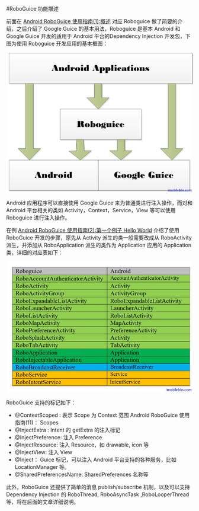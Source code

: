 #RoboGuice 功能描述

前面在 [Android RoboGuice 使用指南(1):概述](http://www.imobilebbs.com/wordpress/?p=2480) 对应 Roboguice 做了简要的介绍，之后介绍了 Google Guice 的基本用法，Roboguice 是基本 Android 和 Google Guice 开发的适用于 Android 平台的Dependency Injection 开发包，下图为使用 Roboguice 开发应用的基本框图：

![](images/13.png)

Android 应用程序可以直接使用 Google Guice 来为普通类进行注入操作，而对和 Android 平台相关的类如 Activity，Context，Service，View 等可以使用 Roboguice 进行注入操作。

在例 [Android RoboGuice 使用指南(2):第一个例子 Hello World](http://www.imobilebbs.com/wordpress/?p=2486) 介绍了使用 RoboGuice 开发的步骤，原先从 Activity 派生的类一般需要改成从 RoboActivity 派生，并添加从 RoboApplication 派生的类作为 Application 应用的 Application 类，详细的对应表如下：

![](images/14.png)

RoboGuice 支持的标记如下：

+ @ContextScoped : 表示 Scope 为 Context 范围 Android RoboGuice 使用指南(11)： Scopes
+ @InjectExtra :  Intent 的 getExtra 的注入标记
+ @InjectPreference: 注入 Preference
+ @InjectResource: 注入 Resource，如 drawable, icon 等
+ @InjectView:  注入 View
+ @Inject：  Guice 标记，可以注入 Android 平台支持的各种服务，比如 LocationManager 等。
+ @SharedPreferencesName: SharedPreferences 名称等

此外，RoboGuice 还提供了简单的消息 publish/subscribe 机制，以及可以支持 Dependency Injection 的 RoboThread, RoboAsyncTask ,RoboLooperThread 等，将在后面的文章详细说明。